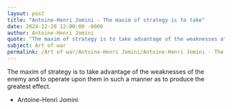 ```yaml
---
layout: post
title: "Antoine-Henri Jomini - The maxim of strategy is to take"
date: 2024-12-28 12:00:00 -0000
author: Antoine-Henri Jomini
quote: "The maxim of strategy is to take advantage of the weaknesses of the enemy and to operate upon them in such a manner as to produce the greatest effect."
subject: Art of war
permalink: /Art of war/Antoine-Henri Jomini/Antoine-Henri Jomini - The maxim of strategy is to take
---
```


The maxim of strategy is to take advantage of the weaknesses of the enemy and to operate upon them in such a manner as to produce the greatest effect.

- Antoine-Henri Jomini
